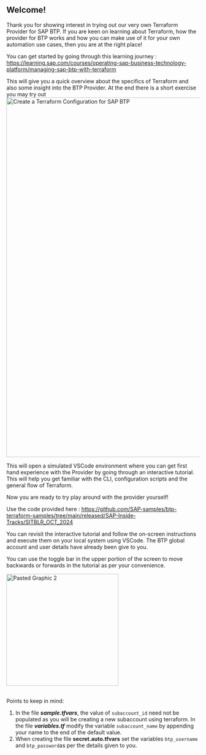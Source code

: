 <h2>Welcome!</h2>

Thank you for showing interest in trying out our very own Terraform Provider for SAP BTP. If you are keen on learning about Terraform, how the provider for BTP works and how you can make use of it for your own automation use cases, then you are at the right place!

You can get started by going through this learning journey : https://learning.sap.com/courses/operating-sap-business-technology-platform/managing-sap-btp-with-terraform

This will give you a quick overview about the specifics of Terraform and also some insight into the BTP Provider. At the end there is a short exercise you may try out
<img width="939" alt="Create a Terraform Configuration for SAP BTP" src="https://github.com/user-attachments/assets/cd9e8c52-a4bd-4097-bbae-9c0ce51bfb4e">

This will open a simulated VSCode environment where you can get first hand experience with the Provider by going through an interactive tutorial. This will help you get familiar with the CLI, configuration scripts and the general flow of Terraform.

Now you are ready to try play around with the provider yourself!

Use the code provided here : https://github.com/SAP-samples/btp-terraform-samples/tree/main/released/SAP-Inside-Tracks/SITBLR_OCT_2024

You can revisit the interactive tutorial and follow the on-screen instructions and execute them on your local system using VSCode. The BTP global account and user details have already been give to you.

You can use the toggle bar in the upper portion of the screen to move backwards or forwards in the tutorial as per your convenience.

<img width="292" alt="Pasted Graphic 2" src="https://github.com/user-attachments/assets/8a7e6428-0fea-4830-b745-c08991f68a47">
<br> </br>

Points to keep in mind:
1. In the file ***sample.tfvars***, the value of ```subaccount_id``` need not be populated as you will be creating a new subaccount using terraform. In the file ***variables.tf*** modify the variable ```subaccount_name``` by appending your name to the end of the default value.
2. When creating the file **secret.auto.tfvars** set the variables ```btp_username``` and ```btp_password```as per the details given to you.
